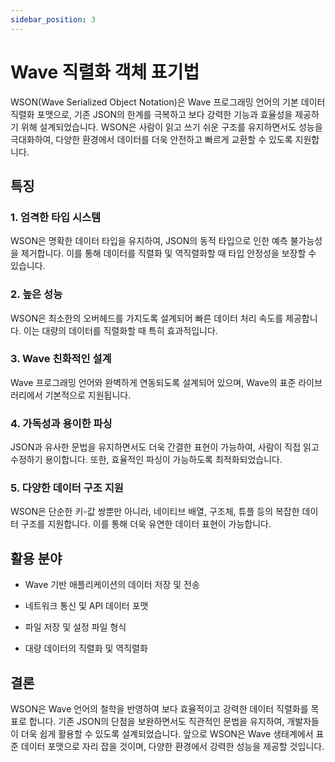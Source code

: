 ```yaml
---
sidebar_position: 3
---
```


# Wave 직렬화 객체 표기법

WSON(Wave Serialized Object Notation)은 Wave 프로그래밍 언어의 기본 데이터 직렬화 포맷으로, 기존 JSON의 한계를 극복하고 보다 강력한 기능과 효율성을 제공하기 위해 설계되었습니다. WSON은 사람이 읽고 쓰기 쉬운 구조를 유지하면서도 성능을 극대화하여, 다양한 환경에서 데이터를 더욱 안전하고 빠르게 교환할 수 있도록 지원합니다.

## 특징

### 1. **엄격한 타입 시스템**

WSON은 명확한 데이터 타입을 유지하여, JSON의 동적 타입으로 인한 예측 불가능성을 제거합니다. 이를 통해 데이터를 직렬화 및 역직렬화할 때 타입 안정성을 보장할 수 있습니다.

### 2. **높은 성능**

WSON은 최소한의 오버헤드를 가지도록 설계되어 빠른 데이터 처리 속도를 제공합니다. 이는 대량의 데이터를 직렬화할 때 특히 효과적입니다.

### 3. **Wave 친화적인 설계**

Wave 프로그래밍 언어와 완벽하게 연동되도록 설계되어 있으며, Wave의 표준 라이브러리에서 기본적으로 지원됩니다.

### 4. **가독성과 용이한 파싱**

JSON과 유사한 문법을 유지하면서도 더욱 간결한 표현이 가능하여, 사람이 직접 읽고 수정하기 용이합니다. 또한, 효율적인 파싱이 가능하도록 최적화되었습니다.

### 5. **다양한 데이터 구조 지원**

WSON은 단순한 키-값 쌍뿐만 아니라, 네이티브 배열, 구조체, 튜플 등의 복잡한 데이터 구조를 지원합니다. 이를 통해 더욱 유연한 데이터 표현이 가능합니다.

## 활용 분야

- Wave 기반 애플리케이션의 데이터 저장 및 전송

- 네트워크 통신 및 API 데이터 포맷

- 파일 저장 및 설정 파일 형식

- 대량 데이터의 직렬화 및 역직렬화

## 결론

WSON은 Wave 언어의 철학을 반영하여 보다 효율적이고 강력한 데이터 직렬화를 목표로 합니다. 기존 JSON의 단점을 보완하면서도 직관적인 문법을 유지하여, 개발자들이 더욱 쉽게 활용할 수 있도록 설계되었습니다. 앞으로 WSON은 Wave 생태계에서 표준 데이터 포맷으로 자리 잡을 것이며, 다양한 환경에서 강력한 성능을 제공할 것입니다.


